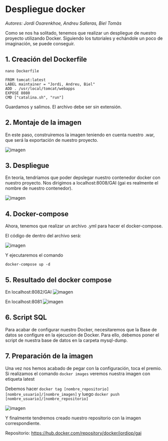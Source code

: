 # Despliegue docker

*Autores: Jordi Osarenkhoe, Andreu Salleras, Biel Tomàs*

Como se nos ha solitado, tenemos que realizar un despliegue de nuestro proyecto utilizando Docker. Siguiendo los tutoriales y echándole un poco de imaginación, se puede conseguir.

## 1. Creación del Dockerfile

`nano Dockerfile`

```
FROM tomcat:latest
LABEL maintainer = "Jordi, Andreu, Biel"
ADD . /usr/local/tomcat/webapps
EXPOSE 8080
CMD ["catalina.sh", "run"]
```

Guardamos y salimos. El archivo debe ser sin extensión.

## 2. Montaje de la imagen

En este paso, construiremos la imagen teniendo en cuenta nuestro .war, que será la exportación de nuestro proyecto.

![imagen](https://user-images.githubusercontent.com/95173613/172065141-e7eef05f-9794-4ed9-8ac8-dcbe1728a89b.png)

## 3. Despliegue

En teoría, tendríamos que poder depslegar nuestro contenedor docker con nuestro proyecto. Nos dirigimos a localhost:8008/GAI (gai es realmente el nombre de nuestro contenedor).

![imagen](https://user-images.githubusercontent.com/95173613/172066006-b5f4a608-711f-4755-b318-f1484c48b929.png)

## 4. Docker-compose

Ahora, tenemos que realizar un archivo .yml para hacer el docker-compose. 

El código de dentro del archivo será:

![imagen](https://user-images.githubusercontent.com/95173613/172066711-37e26cb6-24e6-4bf9-857b-48acd8b45a7d.png)

Y ejecutaremos el comando

`docker-compose up -d`

## 5. Resultado del docker compose

En localhost:8082/GAI
![imagen](https://user-images.githubusercontent.com/95173613/172067648-4cf52f5b-403a-4e14-b661-c0e4ea0f060c.png)

En localhost:8081
![imagen](https://user-images.githubusercontent.com/95173613/172067666-84331e54-b667-4a9a-8ae3-71d5e045ee00.png)

## 6. Script SQL

Para acabar de configurar nuestro Docker, necesitaremos que la Base de datos se configure en la ejecucion de Docker. Para ello, debemos poner el script de nuestra base de datos en la carpeta mysql-dump.

## 7. Preparación de la imagen

Una vez nos hemos acabado de pegar con la configuración, toca el premio. Si realizamos el comando `docker images` veremos nuestra imagen con etiqueta latest

Debemos hacer `docker tag [nombre_repositorio] [nombre_usuario]/[nombre_imagen]` y luego `docker push [nombre_usuario]/[nombre_repositorio]`

![imagen](https://user-images.githubusercontent.com/95173613/172070344-c92c1c61-2bd6-45cc-a510-2c5cf644906e.png)

Y finalmente tendremos creado nuestro repositorio con la imagen correspondiente.

Repositorio: https://hub.docker.com/repository/docker/jordiop/gai
